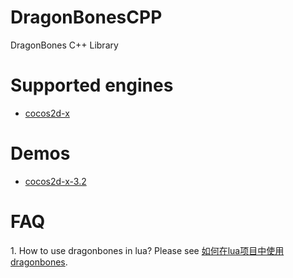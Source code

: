 DragonBonesCPP
==============

DragonBones C++ Library

# Supported engines

* [cocos2d-x][1]

# Demos

* [cocos2d-x-3.2][2]


# FAQ

1\. How to use dragonbones in lua?
Please see [如何在lua项目中使用dragonbones][3].



[1]: http://cocos2d-x.org
[2]: demos/cocos2d-x-3.2/
[3]: http://www.litefeel.com/how-to-use-dragonbones-in-lua/

